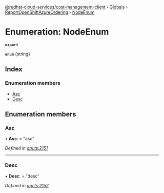 [@redhat-cloud-services/cost-management-client](../README.md) › [Globals](../globals.md) › [ReportOpenShiftAzureOrdering](../modules/reportopenshiftazureordering.md) › [NodeEnum](reportopenshiftazureordering.nodeenum.md)

# Enumeration: NodeEnum

**`export`** 

**`enum`** {string}

## Index

### Enumeration members

* [Asc](reportopenshiftazureordering.nodeenum.md#asc)
* [Desc](reportopenshiftazureordering.nodeenum.md#desc)

## Enumeration members

###  Asc

• **Asc**: = "asc"

*Defined in [api.ts:2151](https://github.com/RedHatInsights/javascript-clients/blob/master/packages/cost-management/api.ts#L2151)*

___

###  Desc

• **Desc**: = "desc"

*Defined in [api.ts:2152](https://github.com/RedHatInsights/javascript-clients/blob/master/packages/cost-management/api.ts#L2152)*
